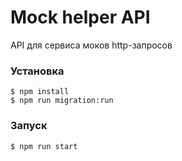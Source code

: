 # Mock helper API

API для сервиса моков http-запросов

### Установка

```shell
$ npm install
$ npm run migration:run
```

### Запуск

```shell
$ npm run start
```
